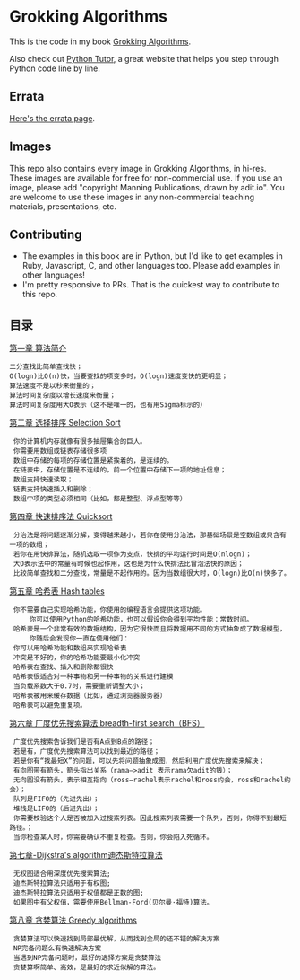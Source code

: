 # Grokking Algorithms

This is the code in my book [Grokking Algorithms](https://www.manning.com/bhargava).

Also check out [Python Tutor](http://pythontutor.com/), a great website that helps you step through Python code line by line.

## Errata

[Here's the errata page](http://adit.io/errata.html).

## Images

This repo also contains every image in Grokking Algorithms, in hi-res. These images are available for free for non-commercial use. If you use an image, please add "copyright Manning Publications, drawn by adit.io". You are welcome to use these images in any non-commercial teaching materials, presentations, etc.

## Contributing

- The examples in this book are in Python, but I'd like to get examples in Ruby, Javascript, C, and other languages too. Please add examples in other languages!
- I'm pretty responsive to PRs. That is the quickest way to contribute to this repo.

## 目录
[第一章 算法简介](https://blog.csdn.net/nfzhlk/article/details/80551522)
     
    二分查找比简单查找快； 
    O(logn)比O(n)快，当要查找的项变多时，O(logn)速度变快的更明显； 
    算法速度不是以秒来衡量的； 
    算法时间复杂度以增长速度来衡量； 
    算法时间复杂度用大O表示（这不是唯一的，也有用Sigma标示的）
    
[第二章 选择排序 Selection Sort ](https://blog.csdn.net/nfzhlk/article/details/80532587)
    
     你的计算机内存就像有很多抽屉集合的巨人。 
     你需要用数组或链表存储很多项 
     数组中存储的每项的存储位置是紧挨着的，是连续的。 
     在链表中，存储位置是不连续的，前一个位置中存储下一项的地址信息； 
     数组支持快速读取； 
     链表支持快速插入和删除； 
     数组中项的类型必须相同（比如，都是整型、浮点型等等）


[第四章 快速排序法 Quicksort ](https://blog.csdn.net/nfzhlk/article/details/80372456)

     分治法是将问题逐渐分解，变得越来越小，若你在使用分治法，那基础场景是空数组或只含有一项的数组； 
     若你在用快排算法，随机选取一项作为支点，快排的平均运行时间是O(nlogn)； 
     大O表示法中的常量有时候也起作用，这也是为什么快排法比冒泡法快的原因； 
     比较简单查找和二分查找，常量是不起作用的。因为当数组很大时，O(logn)比O(n)快多了。 



[第五章 哈希表 Hash tables ](https://blog.csdn.net/nfzhlk/article/details/80317570)

     你不需要自己实现哈希功能，你使用的编程语言会提供这项功能。
         你可以使用Python的哈希功能，也可以假设你会得到平均性能：常数时间。 
     哈希表是一个非常有效的数据结构，因为它很快而且将数据用不同的方式抽象成了数据模型，
         你随后会发现你一直在使用他们： 
     你可以用哈希功能和数组来实现哈希表 
     冲突是不好的，你的哈希功能要最小化冲突 
     哈希表在查找、插入和删除都很快 
     哈希表很适合对一种事物和另一种事物的关系进行建模 
     当负载系数大于0.7时，需要重新调整大小； 
     哈希表被用来缓存数据（比如，通过浏览器服务器） 
     哈希表可以避免重复项。


[ 第六章 广度优先搜索算法 breadth-first search（BFS）](https://blog.csdn.net/nfzhlk/article/details/80290952)

     广度优先搜索告诉我们是否有A点到B点的路径； 
     若是有，广度优先搜索算法可以找到最近的路径； 
     若是你有“找最短X”的问题，可以先将问题抽象成图，然后利用广度优先搜索来解决； 
     有向图带有箭头，箭头指出关系（rama—>adit 表示rama欠adit的钱）； 
     无向图没有箭头，表示相互指向（ross—rachel表示rachel和ross约会，ross和rachel约会）； 
     队列是FIFO的（先进先出）； 
     堆栈是LIFO的（后进先出）； 
     你需要校验这个人是否被加入过搜索列表。因此搜索列表需要一个队列，否则，你得不到最短路径。； 
     当你检查某人时，你需要确认不重复检查。否则，你会陷入死循环。


[第七章-Dijkstra's algorithm迪杰斯特拉算法](https://blog.csdn.net/nfzhlk/article/details/79949785)

     无权图适合用深度优先搜索算法; 
     迪杰斯特拉算法只适用于有权图; 
     迪杰斯特拉算法只适用于权值都是正数的图; 
     如果图中有父权值，需要使用Bellman-Ford(贝尔曼·福特)算法。

[第八章 贪婪算法 Greedy algorithms](https://blog.csdn.net/nfzhlk/article/details/80114311)

     贪婪算法可以快速找到局部最优解，从而找到全局的还不错的解决方案 
     NP完备问题么有快速解决方案 
     当遇到NP完备问题时，最好的选择方案是贪婪算法 
     贪婪算啊简单、高效，是最好的求近似解的算法。

[]()



[]()

[]()


[]()

[]()


